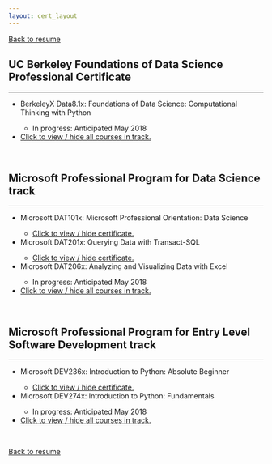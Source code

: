 ```yaml
---
layout: cert_layout
---
```


<script type="text/javascript">
    function toggle_visibility(Id) {
        var e = document.getElementById(Id);
        if(e.style.display == 'block')
            e.style.display = 'none';
        else
            e.style.display = 'block';
    }
</script>

[Back to resume](resume)

## UC Berkeley Foundations of Data Science Professional Certificate
* * * 
<ul>
    <li>BerkeleyX Data8.1x: Foundations of Data Science: Computational Thinking with Python</li>
        <ul><li>In progress: Anticipated May 2018</li></ul>
    <div id="DATA_ALL" style="display:none;">
        <li>BerkeleyX Data8.2x: Foundations of Data Science: Inferential Thinking by Resampling</li>
            <ul><li>Not started</li></ul>
        <li>BerkeleyX Data8.3x: Foundations of Data Science: Prediction and Machine Learning</li>
            <ul><li>Not started</li></ul>
    </div>
    <li><a href="#" onclick="toggle_visibility('DATA_ALL');">Click to view / hide all courses in track.</a></li>
</ul>

<br>

## Microsoft Professional Program for Data Science track
* * *
<ul>
    <li>Microsoft DAT101x: Microsoft Professional Orientation: Data Science </li>
        <ul>
            <li><a href="#" onclick="toggle_visibility('DAT101x');">Click to view / hide certificate.</a></li>
            <div id="DAT101x" style="display:none;">
                <li>Issued: June 24, 2017</li>
                <li>Certification Authority: Microsoft</li>
                <li>License: 55ba0b41093d4d89b2d13e1a89c0de49</li>
                <object data="/PDFs/Certs/DAT101x.pdf" type="application/pdf" width="700px" height="490px">
                    <embed src="/PDFs/Certs/DAT101x.pdf">This browser does not support PDFs. Please download the PDF to view it: <a href="/PDFs/Certs/DAT101x.pdf">Download PDF</a>.</p>
                    </embed>
                </object>
            </div>
        </ul>
    <li>Microsoft DAT201x: Querying Data with Transact-SQL</li>
        <ul>
            <li><a href="#" onclick="toggle_visibility('DAT201x');">Click to view / hide certificate.</a></li>
            <div id="DAT201x" style="display:none;">
                <li>Issued: December 19, 2017</li>
                <li>Certification Authority: Microsoft</li>
                <li>License: fb361bd279644326a379948d73b1047a</li>
                <object data="/PDFs/Certs/DAT201x.pdf" type="application/pdf" width="700px" height="490px">
                    <embed src="/PDFs/Certs/DAT201x.pdf">This browser does not support PDFs. Please download the PDF to view it: <a href="/PDFs/Certs/DAT201x.pdf">Download PDF</a>.</p>
                    </embed>
                </object>
            </div>
        </ul>
    <li>Microsoft DAT206x: Analyzing and Visualizing Data with Excel</li>
        <ul><li>In progress: Anticipated May 2018</li></ul>
    <div id="DAT_ALL" style="display:none;">
        <li>Microsoft DAT222x: Essential Statistics for Data Analysis using Excel</li>
            <ul><li>Not started</li></ul>
        <li>Microsoft DAT208x: Introduction to Python for Data Science</li>
            <ul><li>Not started</li></ul>
        <li>Microsoft DAT203.1x: Data Science Essentials</li>
            <ul><li>Not started</li></ul>
        <li>Microsoft DAT203.2x: Principles of Machine Learning</li>
            <ul><li>Not started</li></ul>
        <li>Microsoft DAT210x: Programming with Python for Data Science</li>
            <ul><li>Not started</li></ul>
        <li>Microsoft DAT203.3x: Applied Machine Learning</li>
            <ul><li>Not started</li></ul>
        <li>Microsoft Professional Capstone : Data Science</li>
    </div>
    <li><a href="#" onclick="toggle_visibility('DAT_ALL');">Click to view / hide all courses in track.</a></li>
</ul>

<br>

## Microsoft Professional Program for Entry Level Software Development track
* * *
<ul>
    <li>Microsoft DEV236x: Introduction to Python: Absolute Beginner</li>
        <ul>
            <li><a href="#" onclick="toggle_visibility('DEV236x');">Click to view / hide certificate.</a></li>
            <div id="DEV236x" style="display:none;">
                <li>Issued: June 24, 2017</li>
                <li>Certification Authority: Microsoft</li>
                <li>License: 4d1794b378734bb18dfab3c16ba26391</li>
                <object data="/PDFs/Certs/DEV236x.pdf" type="application/pdf" width="700px" height="490px">
                    <embed src="/PDFs/Certs/DEV236x.pdf">This browser does not support PDFs. Please download the PDF to view it: <a href="/PDFs/Certs/DEV236x.pdf">Download PDF</a>.</p>
                    </embed>
                </object>
            </div>
        </ul>
    <li>Microsoft DEV274x: Introduction to Python: Fundamentals</li>
        <ul><li>In progress: Anticipated May 2018</li></ul>
    <div id="DEV_ALL" style="display:none;">
        <li>Microsoft DEV262x: Logic and Computational Thinking</li>
            <ul><li>Not started</li></ul>
        <li>Microsoft DEV284x: Designing a Technical Solution</li>
            <ul><li>Not started</li></ul>
        <li>Microsoft DEV279x: Building Interactive Prototypes using JavaScript</li>
            <ul><li>Not started</li></ul>
        <li>Microsoft DEV280x: Building Functional Prototypes using Node.js</li>
            <ul><li>Not started</li></ul>
        <li>Microsoft DEV276x: Learn to Program in Java</li>
            <ul><li>Not started</li></ul>
        <li>Microsoft DEV277x: Object Oriented Programming in Java</li>
            <ul><li>Not started</li></ul>
        <li>Microsoft DEV285x: Algorithms and Data Structures</li>
            <ul><li>Not started</li></ul>
        <li>Microsoft DEV275x: Writing Professional Code</li>
            <ul><li>Not started</li></ul>
        <li>Microsoft DEV241x: Introduction to Design Thinking</li>
            <ul><li>Not started</li></ul>
        <li>Microsoft DIS50.1x: Introduction to Developing International Software</li>
            <ul><li>Not started</li></ul>
        <li>Microsoft Professional Capstone : Entry Level Software Development</li>
    </div>
    <li><a href="#" onclick="toggle_visibility('DEV_ALL');">Click to view / hide all courses in track.</a></li>
</ul>

<!--
<br>


## Lynda

### Basic Installation and Configuration of Windows Server 2012

* Issued: March 2017
* Certification Authority: Lynda.com
* License: 8B0045C585954287907D1F29F1101D0A
* <a href="#" onclick="toggle_visibility('WinSer12');">Click here to view certificate.</a>

<div id="WinSer12" style="display:none;">
    <object data="/PDFs/Certs/WindowsServer2012_InstallationandConfiguration.pdf" type="application/pdf" width="700px" height="515px">
        <embed src="/PDFs/Certs/WindowsServer2012_InstallationandConfiguration.pdf">This browser does not support PDFs. Please download the PDF to view it: <a href="/PDFs/Certs/WindowsServer2012_InstallationandConfiguration.pdf">Download PDF</a>.</p>
        </embed>
    </object>
</div>

### Become a Programer Learning Path

#### Programming Foundations: Fundamentals

* Issued: May 2016
* Certification Authority: Lynda.com
* License: E212D5652F22409F8EF629176FD14763
* <a href="#" onclick="toggle_visibility('Fundamentals');">Click here to view certificate.</a>

<div id="Fundamentals" style="display:none;">
    <object data="/PDFs/Certs/ProgrammingFoundations_Fundamentals.pdf" type="application/pdf" width="700px" height="515px">
        <embed src="/PDFs/Certs/ProgrammingFoundations_Fundamentals.pdf">This browser does not support PDFs. Please download the PDF to view it: <a href="/PDFs/Certs/ProgrammingFoundations_Fundamentals.pdf">Download PDF</a>.</p>
        </embed>
    </object>
</div>

#### Programming Foundations: Object-Oriented Design

* Issued: August 2016
* Certification Authority: Lynda.com
* License: 129994C090EB4D61B2E6A678D78BE618
* <a href="#" onclick="toggle_visibility('OOD');">Click here to view certificate.</a>

<div id="OOD" style="display:none;">
    <object data="/PDFs/Certs/ProgrammingFoundations_Object-OrientedDesign.pdf" type="application/pdf" width="700px" height="515px">
        <embed src="/PDFs/Certs/ProgrammingFoundations_Object-OrientedDesign.pdf">This browser does not support PDFs. Please download the PDF to view it: <a href="/PDFs/Certs/ProgrammingFoundations_Object-OrientedDesign.pdf">Download PDF</a>.</p>
        </embed>
    </object>
</div>

#### Programming Foundations: Real-World Examples

* Issued: August 2016
* Certification Authority: Lynda.com
* License: EE67AD316AEB4A89923B25DE7C2865DA
* <a href="#" onclick="toggle_visibility('RealWorld');">Click here to view certificate.</a>

<div id="RealWorld" style="display:none;">
    <object data="/PDFs/Certs/ProgrammingFoundations_Real-WorldExamples.pdf" type="application/pdf" width="700px" height="515px">
        <embed src="/PDFs/Certs/ProgrammingFoundations_Real-WorldExamples.pdf">This browser does not support PDFs. Please download the PDF to view it: <a href="/PDFs/Certs/ProgrammingFoundations_Real-WorldExamples.pdf">Download PDF</a>.</p>
        </embed>
    </object>
</div>

#### Learning Git and GitHub

* Issued: August 2016
* Certification Authority: Lynda.com
* License: D21A06D899134C4F950D5A94BB6D0D13
* <a href="#" onclick="toggle_visibility('Git');">Click here to view certificate.</a>

<div id="Git" style="display:none;">
    <object data="/PDFs/Certs/LearningGitandGitHub.pdf" type="application/pdf" width="700px" height="515px">
        <embed src="/PDFs/Certs/LearningGitandGitHub.pdf">This browser does not support PDFs. Please download the PDF to view it: <a href="/PDFs/Certs/LearningGitandGitHub.pdf">Download PDF</a>.</p>
        </embed>
    </object>
</div>

#### Programming Foundations: Software Quality Assurance 

* Issued: September 2016
* Certification Authority: Lynda.com
* License: 7F500FADF79F45CA8F4B5E678486C7B5
* <a href="#" onclick="toggle_visibility('SQA');">Click here to view certificate.</a>

<div id="SQA" style="display:none;">
    <object data="/PDFs/Certs/ProgrammingFoundations_SoftwareQualityAssurance.pdf" type="application/pdf" width="700px" height="515px">
        <embed src="/PDFs/Certs/ProgrammingFoundations_SoftwareQualityAssurance.pdf">This browser does not support PDFs. Please download the PDF to view it: <a href="/PDFs/Certs/ProgrammingFoundations_SoftwareQualityAssurance.pdf">Download PDF</a>.</p>
        </embed>
    </object>
</div>
-->
<br>

[Back to resume](resume)

